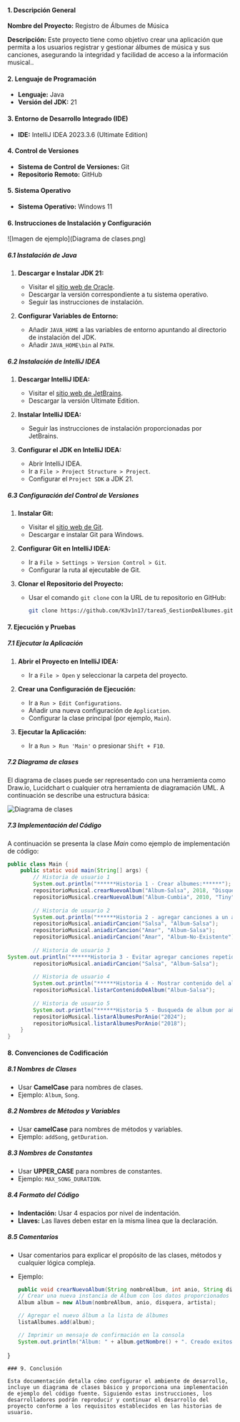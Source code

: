 #### 1. Descripción General

**Nombre del Proyecto:** Registro de Álbumes de Música

**Descripción:** Este proyecto tiene como objetivo crear una aplicación que permita a los usuarios registrar y gestionar álbumes de música y sus canciones, asegurando la integridad y facilidad de acceso a la información musical..

#### 2. Lenguaje de Programación

- **Lenguaje:** Java
- **Versión del JDK:** 21

#### 3. Entorno de Desarrollo Integrado (IDE)

- **IDE:** IntelliJ IDEA 2023.3.6 (Ultimate Edition)
#### 4. Control de Versiones

- **Sistema de Control de Versiones:** Git
- **Repositorio Remoto:** GitHub

#### 5. Sistema Operativo

- **Sistema Operativo:** Windows 11

#### 6. Instrucciones de Instalación y Configuración
![Imagen de ejemplo](Diagrama de clases.png)

##### 6.1 Instalación de Java

1. **Descargar e Instalar JDK 21:**
   - Visitar el [sitio web de Oracle](https://www.oracle.com/java/technologies/javase/jdk21-archive-downloads.html).
   - Descargar la versión correspondiente a tu sistema operativo.
   - Seguir las instrucciones de instalación.

2. **Configurar Variables de Entorno:**
   - Añadir `JAVA_HOME` a las variables de entorno apuntando al directorio de instalación del JDK.
   - Añadir `JAVA_HOME\bin` al `PATH`.

##### 6.2 Instalación de IntelliJ IDEA

1. **Descargar IntelliJ IDEA:**
   - Visitar el [sitio web de JetBrains](https://www.jetbrains.com/idea/download/).
   - Descargar la versión Ultimate Edition.

2. **Instalar IntelliJ IDEA:**
   - Seguir las instrucciones de instalación proporcionadas por JetBrains.

3. **Configurar el JDK en IntelliJ IDEA:**
   - Abrir IntelliJ IDEA.
   - Ir a `File > Project Structure > Project`.
   - Configurar el `Project SDK` a JDK 21.

##### 6.3 Configuración del Control de Versiones

1. **Instalar Git:**
   - Visitar el [sitio web de Git](https://git-scm.com/).
   - Descargar e instalar Git para Windows.

2. **Configurar Git en IntelliJ IDEA:**
   - Ir a `File > Settings > Version Control > Git`.
   - Configurar la ruta al ejecutable de Git.

3. **Clonar el Repositorio del Proyecto:**
   - Usar el comando `git clone` con la URL de tu repositorio en GitHub:
     ```bash
     git clone https://github.com/K3v1n17/tarea5_GestionDeAlbumes.git
     ```

#### 7. Ejecución y Pruebas

##### 7.1 Ejecutar la Aplicación

1. **Abrir el Proyecto en IntelliJ IDEA:**
   - Ir a `File > Open` y seleccionar la carpeta del proyecto.

2. **Crear una Configuración de Ejecución:**
   - Ir a `Run > Edit Configurations`.
   - Añadir una nueva configuración de `Application`.
   - Configurar la clase principal (por ejemplo, `Main`).

3. **Ejecutar la Aplicación:**
   - Ir a `Run > Run 'Main'` o presionar `Shift + F10`.
##### 7.2 Diagrama de clases
El diagrama de clases puede ser representado con una herramienta como Draw.io, Lucidchart o cualquier otra herramienta de diagramación UML. A continuación se describe una estructura básica:

![Diagrama de clases](Diagrama_de_clases.png)


##### 7.3 Implementación del Código
A continuación se presenta  la clase *Main* como ejemplo de implementación de código:
```java
public class Main {  
    public static void main(String[] args) {  
        // Historia de usuario 1  
        System.out.println("******Historia 1 - Crear albumes:******");  
        repositorioMusical.crearNuevoAlbum("Album-Salsa", 2018, "DisqueraPro", "Calimeño");  
        repositorioMusical.crearNuevoAlbum("Album-Cumbia", 2010, "Tiny", "Sonora Dinamita");  
          
        // Historia de usuario 2  
        System.out.println("******Historia 2 - agregar canciones a un album existente:******");  
        repositorioMusical.aniadirCancion("Salsa", "Album-Salsa");  
        repositorioMusical.aniadirCancion("Amar", "Album-Salsa");  
        repositorioMusical.aniadirCancion("Amar", "Album-No-Existente");  
  
        // Historia de usuario 3   
System.out.println("******Historia 3 - Evitar agregar canciones repetidas:******");  
        repositorioMusical.aniadirCancion("Salsa", "Album-Salsa");  
  
        // Historia de usuario 4  
        System.out.println("******Historia 4 - Mostrar contenido del album por su nombre junto con su duracion:******");  
        repositorioMusical.listarContenidoDeAlbum("Album-Salsa");  
  
        // Historia de usuario 5  
        System.out.println("******Historia 5 - Busqueda de album por año:******");  
        repositorioMusical.listarAlbumesPorAnio("2024");  
        repositorioMusical.listarAlbumesPorAnio("2018");  
    }  
}
```

#### 8. Convenciones de Codificación

##### 8.1 Nombres de Clases

- Usar **CamelCase** para nombres de clases. 
- Ejemplo: `Album`, `Song`.

##### 8.2 Nombres de Métodos y Variables

- Usar **camelCase** para nombres de métodos y variables.
- Ejemplo: `addSong`, `getDuration`.

##### 8.3 Nombres de Constantes

- Usar **UPPER_CASE** para nombres de constantes.
- Ejemplo: `MAX_SONG_DURATION`.

##### 8.4 Formato del Código

- **Indentación:** Usar 4 espacios por nivel de indentación.
- **Llaves:** Las llaves deben estar en la misma línea que la declaración.

##### 8.5 Comentarios

- Usar comentarios para explicar el propósito de las clases, métodos y cualquier lógica compleja.
- Ejemplo:

    ```java
    public void crearNuevoAlbum(String nombreAlbum, int anio, String disquera, String artista) {
    // Crear una nueva instancia de Album con los datos proporcionados
    Album album = new Album(nombreAlbum, anio, disquera, artista);
    
    // Agregar el nuevo álbum a la lista de álbumes
    listaAlbumes.add(album);
    
    // Imprimir un mensaje de confirmación en la consola
    System.out.println("Album: " + album.getNombre() + ". Creado exitosamente");
}
    
```
### 9. Conclusión

Esta documentación detalla cómo configurar el ambiente de desarrollo, incluye un diagrama de clases básico y proporciona una implementación de ejemplo del código fuente. Siguiendo estas instrucciones, los desarrolladores podrán reproducir y continuar el desarrollo del proyecto conforme a los requisitos establecidos en las historias de usuario.
